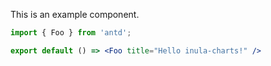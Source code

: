 This is an example component.

```jsx
import { Foo } from 'antd';

export default () => <Foo title="Hello inula-charts!" />
```
